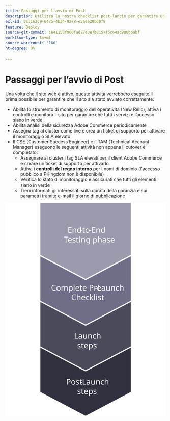 ```yaml
---
title: Passaggi per l'avvio di Post
description: Utilizza la nostra checklist post-lancio per garantire un’implementazione fluida del sito Adobe Commerce.
exl-id: 0c3162d9-6475-4b34-9278-e5aea39bd0f9
feature: Deploy
source-git-commit: ce41158f900fad27e3e7b8157f5c64ac988bbabf
workflow-type: tm+mt
source-wordcount: '166'
ht-degree: 0%

---
```


# Passaggi per l’avvio di Post

Una volta che il sito web è attivo, queste attività verrebbero eseguite il prima possibile per garantire che il sito sia stato avviato correttamente:

- Abilita lo strumento di monitoraggio dell’operatività (New Relic), attiva i controlli e monitora il sito per garantire che tutti i servizi e l’accesso siano in verde
- Abilita analisi della sicurezza Adobe Commerce periodicamente
- Assegna tag al cluster come live e crea un ticket di supporto per attivare il monitoraggio SLA elevato
- Il CSE (Customer Success Engineer) e il TAM (Technical Account Manager) eseguono le seguenti attività non appena il cutover è completato:
   - Assegnare al cluster i tag SLA elevati per il client Adobe Commerce e creare un ticket di supporto per attivarlo
   - Attiva i **controlli del regno interno** per i nomi di dominio (l&#39;accesso pubblico a PKingdom non è disponibile)
   - Verifica lo stato di monitoraggio e assicurati che tutti gli elementi siano in verde
   - Tieni informati gli interessati sulla durata della garanzia e sui parametri tramite e-mail il giorno di pubblicazione

![Diagramma che mostra la fase 4 del processo di avvio](../../assets/playbooks/launch-steps-4.svg)
